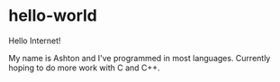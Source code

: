 # hello-world

Hello Internet!

My name is Ashton and I've programmed in most languages. Currently hoping to do more work with C and C++.
